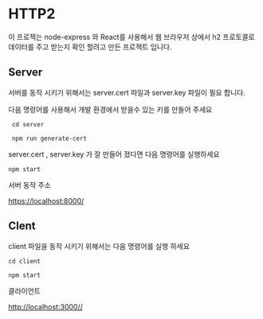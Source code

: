 <!-- @format -->

# HTTP2

이 프로젝는 node-express 와 React를 사용해서 웹 브라우저 상에서 h2 프로토콜로 데이터를 주고 받는지 확인 할려고 만든 프로젝트 입니다.

## Server

서버를 동작 시키기 위해서는 server.cert 파일과 server.key 파일이 필요 합니다.

다음 명령어를 사용해서 개발 환경에서 받을수 있는 키를 만들어 주세요

     cd server

     npm run generate-cert

server.cert , server.key 가 잘 만들어 졌다면 다음 명령어를 실행하세요

    npm start

서버 동작 주소

<https://localhost:8000/>

## Clent

client 파일을 동작 시키기 위해서는 다음 명령어를 실행 하세요

    cd client

    npm start

클라이언트

<http://localhost:3000//>
